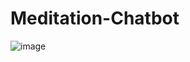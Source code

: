 # Meditation-Chatbot
![image](https://github.com/user-attachments/assets/c552d68b-0408-4b10-af4e-4fb331cbeffb)
